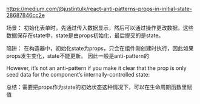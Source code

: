 https://medium.com/@justintulk/react-anti-patterns-props-in-initial-state-28687846cc2e

场景：
初始化表单时，先通过传入数据显示，然后可以通过操作更改数据，这些数据保存在state中，state是由props初始化，最后提交的是state。

陷阱：
在构造器中，初始化state为props，只会在组件刚创建时执行，因此如果props发生变化，state不能更新。 因此一般是anti-pattern的

However, it’s not an anti-pattern if you make it clear that the prop is only seed data for the component’s internally-controlled state:

总结：需要把props作为state的初始状态这种情况下，可以在生命周期函数里赋值